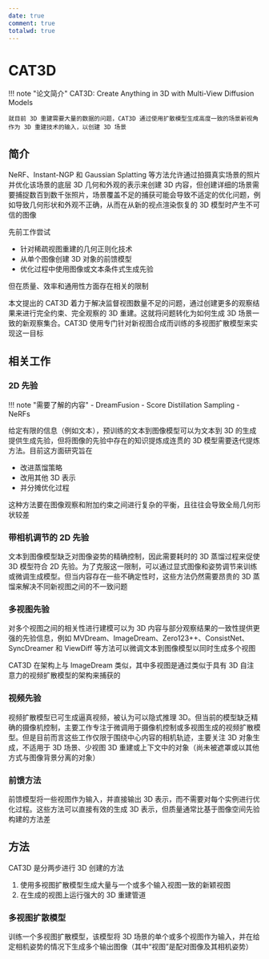 ```yaml
---
date: true
comment: true
totalwd: true
---
```


# CAT3D

!!! note "论文简介"
    CAT3D: Create Anything in 3D with Multi-View Diffusion Models

    就目前 3D 重建需要大量的数据的问题，CAT3D 通过使用扩散模型生成高度一致的场景新视角作为 3D 重建技术的输入，以创建 3D 场景

## 简介

NeRF、Instant-NGP 和 Gaussian Splatting 等方法允许通过拍摄真实场景的照片并优化该场景的底层 3D 几何和外观的表示来创建 3D 内容，但创建详细的场景需要捕捉数百到数千张照片，场景覆盖不足的捕获可能会导致不适定的优化问题，例如导致几何形状和外观不正确，从而在从新的视点渲染恢复的 3D 模型时产生不可信的图像

先前工作尝试

- 针对稀疏视图重建的几何正则化技术
- 从单个图像创建 3D 对象的前馈模型
- 优化过程中使用图像或文本条件式生成先验

但在质量、效率和通用性方面存在相关的限制

本文提出的 CAT3D 着力于解决监督视图数量不足的问题，通过创建更多的观察结果来进行完全约束、完全观察的 3D 重建。这就将问题转化为如何生成 3D 场景一致的新观察集合。CAT3D 使用专门针对新视图合成而训练的多视图扩散模型来实现这一目标

## 相关工作

### 2D 先验

!!! note "需要了解的内容"
    - DreamFusion
    - Score Distillation Sampling
    - NeRFs

给定有限的信息（例如文本），预训练的文本到图像模型可以为文本到 3D 的生成提供生成先验，但将图像的先验中存在的知识提炼成连贯的 3D 模型需要迭代提炼方法。目前这方面研究旨在

- 改进蒸馏策略
- 改用其他 3D 表示
- 并分摊优化过程

这种方法要在图像观察和附加约束之间进行复杂的平衡，且往往会导致全局几何形状较差

### 带相机调节的 2D 先验

文本到图像模型缺乏对图像姿势的精确控制，因此需要耗时的 3D 蒸馏过程来促使 3D 模型符合 2D 先验。为了克服这一限制，可以通过显式图像和姿势调节来训练或微调生成模型。但当内容存在一些不确定性时，这些方法仍然需要昂贵的 3D 蒸馏来解决不同新视图之间的不一致问题

### 多视图先验

对多个视图之间的相关性进行建模可以为 3D 内容与部分观察结果的一致性提供更强的先验信息，例如 MVDream、ImageDream、Zero123++、ConsistNet、SyncDreamer 和 ViewDiff 等方法可以微调文本到图像模型以同时生成多个视图

CAT3D 在架构上与 ImageDream 类似，其中多视图是通过类似于具有 3D 自注意力的视频扩散模型的架构来捕获的

### 视频先验

视频扩散模型已可生成逼真视频，被认为可以隐式推理 3D。但当前的模型缺乏精确的摄像机控制，主要工作专注于微调用于摄像机控制或多视图生成的视频扩散模型。但是目前而言这些工作仅限于围绕中心内容的相机轨迹，主要关注 3D 对象生成，不适用于 3D 场景、少视图 3D 重建或上下文中的对象（尚未被遮罩或以其他方式与图像背景分离的对象）

### 前馈方法

前馈模型将一些视图作为输入，并直接输出 3D 表示，而不需要对每个实例进行优化过程。这些方法可以直接有效的生成 3D 表示，但质量通常比基于图像空间先验构建的方法差

## 方法

CAT3D 是分两步进行 3D 创建的方法

1. 使用多视图扩散模型生成大量与一个或多个输入视图一致的新颖视图
2. 在生成的视图上运行强大的 3D 重建管道

### 多视图扩散模型

训练一个多视图扩散模型，该模型将 3D 场景的单个或多个视图作为输入，并在给定相机姿势的情况下生成多个输出图像（其中“视图”是配对图像及其相机姿势）